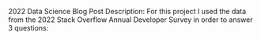 2022 Data Science Blog Post
Description: For this project I used the data from the 2022 Stack Overflow Annual Developer Survey in order to answer 3 questions: